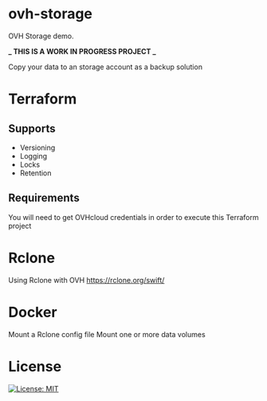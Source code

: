 # ovh-storage

OVH Storage demo.

**_ THIS IS A WORK IN PROGRESS PROJECT _**

Copy your data to an storage account as a backup solution

# Terraform

## Supports

- Versioning
- Logging
- Locks
- Retention

## Requirements

You will need to get OVHcloud credentials in order to execute this Terraform project

# Rclone

Using Rclone with OVH https://rclone.org/swift/

# Docker

Mount a Rclone config file
Mount one or more data volumes

# License

[![License: MIT](https://img.shields.io/badge/License-MIT-yellow.svg)](LICENSE)
